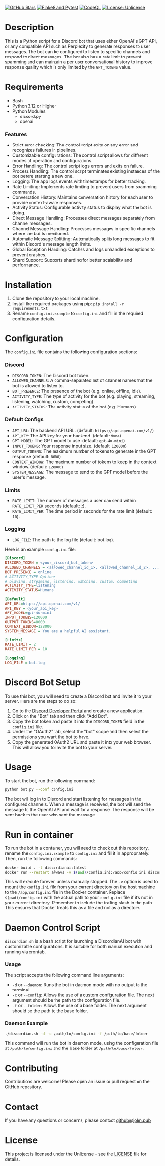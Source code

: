 <a href="https://github.com/johndotpub/DiscordianAI"><img alt="GitHub Stars" src="https://badgen.net/github/stars/johndotpub/DiscordianAI?icon=github" /></a> [![Flake8 and Pytest](https://github.com/johndotpub/DiscordianAI/actions/workflows/flake8-pytest.yml/badge.svg?branch=main)](https://github.com/johndotpub/DiscordianAI/actions/workflows/flake8-pytest.yml) [![CodeQL](https://github.com/johndotpub/DiscordianAI/actions/workflows/github-code-scanning/codeql/badge.svg?branch=main)](https://github.com/johndotpub/DiscordianAI/actions/workflows/github-code-scanning/codeql) [![License: Unlicense](https://img.shields.io/badge/license-Unlicense-blue.svg)](http://unlicense.org/)

# Description

This is a Python script for a Discord bot that uses either OpenAI's GPT API, or any compatible API such as Perplexity to generate responses to user messages. The bot can be configured to listen to specific channels and respond to direct messages. The bot also has a rate limit to prevent spamming and can maintain a per user conversational history to improve response quality which is only limited by the `GPT_TOKENS` value.

# Requirements

- Bash
- Python 3.12 or Higher
- Python Modules
  - discord.py
  - openai

### Features

- Strict error checking: The control script exits on any error and recognizes failures in pipelines.
- Customizable configurations: The control script allows for different modes of operation and configurations.
- Error Handling: The control script logs errors and exits on failure.
- Process Handling: The control script terminates existing instances of the bot before starting a new one.
- Logging: The app logs events with timestamps for better tracking.
- Rate Limiting: Implements rate limiting to prevent users from spamming commands.
- Conversation History: Maintains conversation history for each user to provide context-aware responses.
- Activity Status: Configurable activity status to display what the bot is doing.
- Direct Message Handling: Processes direct messages separately from channel messages.
- Channel Message Handling: Processes messages in specific channels where the bot is mentioned.
- Automatic Message Splitting: Automatically splits long messages to fit within Discord's message length limits.
- Global Exception Handling: Catches and logs unhandled exceptions to prevent crashes.
- Shard Support: Supports sharding for better scalability and performance.

# Installation

1. Clone the repository to your local machine.
2. Install the required packages using pip: `pip install -r requirements.txt`
3. Rename `config.ini.example` to `config.ini` and fill in the required configuration details.

# Configuration

The `config.ini` file contains the following configuration sections:

### Discord

- `DISCORD_TOKEN`: The Discord bot token.
- `ALLOWED_CHANNELS`: A comma-separated list of channel names that the bot is allowed to listen to.
- `BOT_PRESENCE`: The presence of the bot (e.g. online, offline, idle).
- `ACTIVITY_TYPE`: The type of activity for the bot (e.g. playing, streaming, listening, watching, custom, competing).
- `ACTIVITY_STATUS`: The activity status of the bot (e.g. Humans).

### Default Configs

- `API_URL`: The backend API URL. (default: `https://api.openai.com/v1/`)
- `API_KEY`: The API key for your backend. (default: `None`)
- `GPT_MODEL`: The GPT model to use (default: `gpt-4o-mini`)
- `INPUT_TOKENS`: Your response input size. (default: `120000`)
- `OUTPUT_TOKENS`: The maximum number of tokens to generate in the GPT response (default: `8000`)
- `CONTEXT_WINDOW`: The maximum number of tokens to keep in the context window. (default: `128000`)
- `SYSTEM_MESSAGE`: The message to send to the GPT model before the user's message.

### Limits

- `RATE_LIMIT`: The number of messages a user can send within `RATE_LIMIT_PER` seconds (default: `2`).
- `RATE_LIMIT_PER`: The time period in seconds for the rate limit (default: `10`).

### Logging

- `LOG_FILE`: The path to the log file (default: bot.log).

Here is an example `config.ini` file:

```ini
[Discord]
DISCORD_TOKEN = <your_discord_bot_token>
ALLOWED_CHANNELS = <allowed_channel_id_1>, <allowed_channel_id_2>, ...
BOT_PRESENCE = online
# ACTIVITY_TYPE Options
# playing, streaming, listening, watching, custom, competing
ACTIVITY_TYPE=listening
ACTIVITY_STATUS=Humans

[Default]
API_URL=https://api.openai.com/v1/
API_KEY = <your_api_key>
GPT_MODEL=gpt-4o-mini
INPUT_TOKENS=120000
OUTPUT_TOKENS=8000
CONTEXT_WINDOW=128000
SYSTEM_MESSAGE = You are a helpful AI assistant.

[Limits]
RATE_LIMIT = 2
RATE_LIMIT_PER = 10

[Logging]
LOG_FILE = bot.log
```

# Discord Bot Setup

To use this bot, you will need to create a Discord bot and invite it to your server. Here are the steps to do so:

1. Go to the [Discord Developer Portal](https://discord.com/developers/applications) and create a new application.
2. Click on the "Bot" tab and then click "Add Bot".
3. Copy the bot token and paste it into the `DISCORD_TOKEN` field in the `config.ini` file.
4. Under the "OAuth2" tab, select the "bot" scope and then select the permissions you want the bot to have.
5. Copy the generated OAuth2 URL and paste it into your web browser. This will allow you to invite the bot to your server.

# Usage

To start the bot, run the following command:

```bash
python bot.py --conf config.ini
```

The bot will log in to Discord and start listening for messages in the configured channels. When a message is received, the bot will send the message to the OpenAI API and wait for a response. The response will be sent back to the user who sent the message.

# Run in container

To run the bot in a container, you will need to check out this repository, rename the `config.ini.example` to `config.ini` and fill it in appropriately.
Then, run the following commands:

```bash
docker build . -t discordianai:latest
docker run --restart always -v $(pwd)/config.ini:/app/config.ini discordianai:latest
```
This will execute forever, unless manually stopped. The `-v` option is used to mount the `config.ini` file from your current directory on the host machine to the `/app/config.ini` file in the Docker container. Replace `$(pwd)/config.ini` with the actual path to your `config.ini` file if it’s not in your current directory. Remember to include the trailing slash in the path. This ensures that Docker treats this as a file and not as a directory.

# Daemon Control Script

`discordian.sh` is a bash script for launching a DiscordianAI bot with customizable configurations. It is suitable for both manual execution and running via crontab.

### Usage

The script accepts the following command line arguments:

- `-d` or `--daemon`: Runs the bot in daemon mode with no output to the terminal.
- `-c` or `--config`: Allows the use of a custom configuration file. The next argument should be the path to the configuration file.
- `-f` or `--folder`: Allows the use of a base folder. The next argument should be the path to the base folder.

### Daemon Example

```bash
./discordian.sh -d -c /path/to/config.ini -f /path/to/base/folder
```

This command will run the bot in daemon mode, using the configuration file at `/path/to/config.ini` and the base folder at `/path/to/base/folder`.

# Contributing

Contributions are welcome! Please open an issue or pull request on the GitHub repository.

# Contact

If you have any questions or concerns, please contact github@john.pub

# License

This project is licensed under the Unlicense - see the [LICENSE](LICENSE) file for details.
